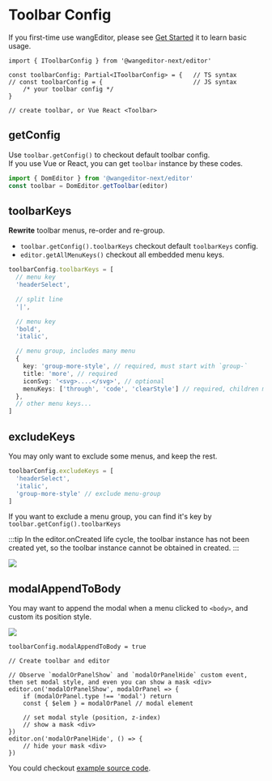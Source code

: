 # Toolbar Config

If you first-time use wangEditor, please see [Get Started](./getting-started.md) it to learn basic usage.

```ts{5}
import { IToolbarConfig } from '@wangeditor-next/editor'

const toolbarConfig: Partial<IToolbarConfig> = {   // TS syntax
// const toolbarConfig = {                         // JS syntax
    /* your toolbar config */
}

// create toolbar, or Vue React <Toolbar>
```

## getConfig

Use `toolbar.getConfig()` to checkout default toolbar config.<br>
If you use Vue or React, you can get `toolbar` instance by these codes.

```ts
import { DomEditor } from '@wangeditor-next/editor'
const toolbar = DomEditor.getToolbar(editor)
```

## toolbarKeys

**Rewrite** toolbar menus, re-order and re-group.

- `toolbar.getConfig().toolbarKeys` checkout default `toolbarKeys` config.
- `editor.getAllMenuKeys()` checkout all embedded menu keys.

```ts
toolbarConfig.toolbarKeys = [
  // menu key
  'headerSelect',

  // split line
  '|',

  // menu key
  'bold',
  'italic',

  // menu group, includes many menu
  {
    key: 'group-more-style', // required, must start with `group-`
    title: 'more', // required
    iconSvg: '<svg>....</svg>', // optional
    menuKeys: ['through', 'code', 'clearStyle'] // required, children menu keys
  },
  // other menu keys...
]
```

## excludeKeys

You may only want to exclude some menus, and keep the rest.

```ts
toolbarConfig.excludeKeys = [
  'headerSelect',
  'italic',
  'group-more-style' // exclude menu-group
]
```

If you want to exclude a menu group, you can find it's key by `toolbar.getConfig().toolbarKeys`

:::tip
In the editor.onCreated life cycle, the toolbar instance has not been created yet, so the toolbar instance cannot be obtained in created.
:::

![](/image/exclude-group-en.png)

## modalAppendToBody

You may want to append the modal when a menu clicked to `<body>`, and custom its position style.

![](/image/modal-appendTo-body-en.png)

```ts{1}
toolbarConfig.modalAppendToBody = true

// Create toolbar and editor

// Observe `modalOrPanelShow` and `modalOrPanelHide` custom event, then set modal style, and even you can show a mask <div>
editor.on('modalOrPanelShow', modalOrPanel => {
    if (modalOrPanel.type !== 'modal') return
    const { $elem } = modalOrPanel // modal element

    // set modal style (position, z-index)
    // show a mask <div>
})
editor.on('modalOrPanelHide', () => {
    // hide your mask <div>
})
```

You could checkout [example source code](https://github.com/wangeditor-next/wangEditor/blob/master/packages/editor/examples/modal-appendTo-body.html).
